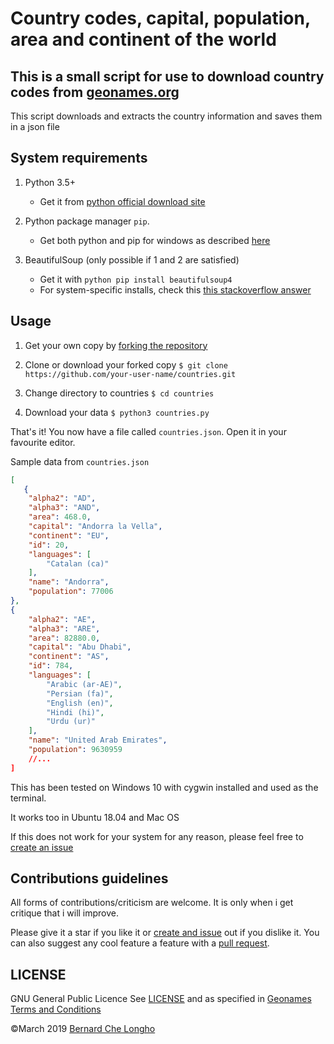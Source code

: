 # Country codes, capital, population, area and continent of the world

## This is a small script for use to download country codes from [geonames.org](https://www.geonames.org/countries/)

This script downloads and extracts the country information and saves them in a json file

## System requirements
1. Python 3.5+
    - Get it from [python official download site](https://www.python.org/downloads/)
2. Python package manager `pip`. 
    - Get both python and pip for windows as described [here](https://github.com/BurntSushi/nfldb/wiki/Python-&-pip-Windows-installation#pip-install)

3. BeautifulSoup (only possible if 1 and 2 are satisfied)
    - Get it with `python pip install beautifulsoup4`
    - For system-specific installs, check this [this stackoverflow answer](https://stackoverflow.com/questions/19957194/install-beautiful-soup-using-pip?answertab=votes#tab-top)


## Usage
1. Get your own copy by [forking the repository](https://github.com/blongho/countries/fork)
2. Clone or download your forked copy ```$ git clone https://github.com/your-user-name/countries.git ```
3. Change directory to countries ```$ cd countries ```

4. Download your data
```$ python3 countries.py```

That's it! You now have a file called `countries.json`. Open it in your favourite editor.

Sample data from `countries.json`
```json 
[
   {
    "alpha2": "AD",
    "alpha3": "AND",
    "area": 468.0,
    "capital": "Andorra la Vella",
    "continent": "EU",
    "id": 20,
    "languages": [
        "Catalan (ca)"
    ],
    "name": "Andorra",
    "population": 77006
},
{
    "alpha2": "AE",
    "alpha3": "ARE",
    "area": 82880.0,
    "capital": "Abu Dhabi",
    "continent": "AS",
    "id": 784,
    "languages": [
        "Arabic (ar-AE)",
        "Persian (fa)",
        "English (en)",
        "Hindi (hi)",
        "Urdu (ur)"
    ],
    "name": "United Arab Emirates",
    "population": 9630959
    //...
]
```

This has been tested on Windows 10 with cygwin installed and used as the terminal.

It works too in Ubuntu 18.04 and Mac OS

If this does not work for your system for any reason, please feel free to [create an issue](https://github.com/blongho/countries/issues) 


## Contributions guidelines
All forms of contributions/criticism are welcome. It is only when i get critique that i will improve. 

Please give it a star if you like it or [create and issue](https://github.com/blongho/countries/issues) out if you dislike it. You can also suggest any cool feature a feature with a [pull request](https://github.com/blongho/countries/pulls).


## LICENSE
GNU General Public Licence 
See [LICENSE](LICENSE) and as specified in [Geonames Terms and Conditions](https://www.geonames.org/export/)

&copy;March 2019 [Bernard Che Longho](mailto:blongho02@gmail.com)
